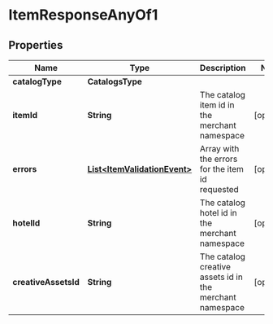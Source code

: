 

# ItemResponseAnyOf1


## Properties

| Name | Type | Description | Notes |
|------------ | ------------- | ------------- | -------------|
|**catalogType** | **CatalogsType** |  |  |
|**itemId** | **String** | The catalog item id in the merchant namespace |  [optional] |
|**errors** | [**List&lt;ItemValidationEvent&gt;**](ItemValidationEvent.md) | Array with the errors for the item id requested |  [optional] |
|**hotelId** | **String** | The catalog hotel id in the merchant namespace |  [optional] |
|**creativeAssetsId** | **String** | The catalog creative assets id in the merchant namespace |  [optional] |



